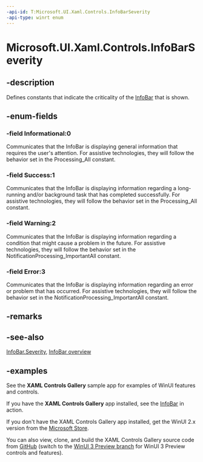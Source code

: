 ```yaml
---
-api-id: T:Microsoft.UI.Xaml.Controls.InfoBarSeverity
-api-type: winrt enum
---
```


# Microsoft.UI.Xaml.Controls.InfoBarSeverity

<!--
public enum InfoBarSeverity
-->


## -description

Defines constants that indicate the criticality of the [InfoBar](infobar.md) that is shown.

## -enum-fields

### -field Informational:0

Communicates that the InfoBar is displaying general information that requires the user's attention. For assistive technologies, they will follow the behavior set in the Processing_All constant.

### -field Success:1

Communicates that the InfoBar is displaying information regarding a long-running and/or background task that has completed successfully. For assistive technologies, they will follow the behavior set in the Processing_All constant.

### -field Warning:2

Communicates that the InfoBar is displaying information regarding a condition that might cause a problem in the future. For assistive technologies, they will follow the behavior set in the NotificationProcessing_ImportantAll constant.

### -field Error:3

Communicates that the InfoBar is displaying information regarding an error or problem that has occurred. For assistive technologies, they will follow the behavior set in the NotificationProcessing_ImportantAll constant.

## -remarks

## -see-also

[InfoBar.Severity](infobar_severity.md), [InfoBar overview](/windows/apps/design/controls/infobar)

## -examples
See the **XAML Controls Gallery** sample app for examples of WinUI features and controls.

If you have the **XAML Controls Gallery** app installed, see the [InfoBar](xamlcontrolsgallery:/item/InfoBar) in action.

If you don't have the XAML Controls Gallery app installed, get the WinUI 2.x version from the [Microsoft Store](https://www.microsoft.com/p/xaml-controls-gallery/9msvh128x2zt).

You can also view, clone, and build the XAML Controls Gallery source code from [GitHub](https://github.com/Microsoft/Xaml-Controls-Gallery) (switch to the [WinUI 3 Preview branch](https://github.com/microsoft/Xaml-Controls-Gallery/tree/winui3preview) for WinUI 3 Preview controls and features).

